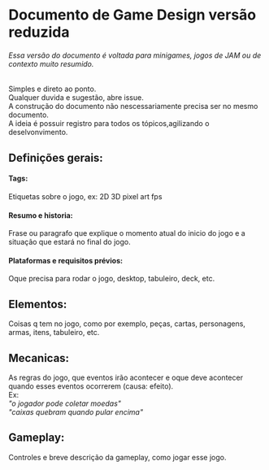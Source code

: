 # Documento de Game Design versão reduzida
###### Essa versão do documento é voltada para minigames, jogos de JAM ou de contexto muito resumido.

Simples e direto ao ponto.</br>
Qualquer duvida e sugestão, abre issue.</br>
A construção do documento não nescessariamente precisa ser no mesmo documento.</br>
A ideia é possuir registro para todos os tópicos,agilizando o deselvonvimento.

## Definições gerais:
#### Tags:
Etiquetas sobre o jogo, ex: 2D 3D pixel art fps

#### Resumo e historia:
Frase ou paragrafo que explique o momento atual do inicio do jogo e a situação que estará no final do jogo.

#### Plataformas e requisitos prévios:
Oque precisa para rodar o jogo, desktop, tabuleiro, deck, etc.

## Elementos:
Coisas q tem no jogo, como por exemplo, peças, cartas, personagens, armas, itens, tabuleiro, etc.

## Mecanicas:
As regras do jogo, que eventos irão acontecer e oque deve acontecer quando esses eventos ocorrerem (causa: efeito).</br>
Ex: </br>
_"o jogador pode coletar moedas"_</br>
_"caixas quebram quando pular encima"_

## Gameplay:
Controles e breve descrição da gameplay, como jogar esse jogo.
